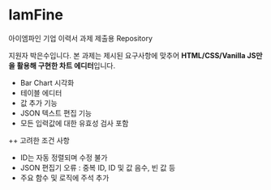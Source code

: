 # IamFine
아이엠파인 기업 이력서 과제 제출용 Repository

지원자 박은수입니다. 본 과제는 제시된 요구사항에 맞추어 **HTML/CSS/Vanilla JS만을 활용해 구현한 차트 에디터**입니다.

- Bar Chart 시각화
- 테이블 에디터
- 값 추가 기능
- JSON 텍스트 편집 기능
- 모든 입력값에 대한 유효성 검사 포함

++ 고려한 조건 사항
- ID는 자동 정렬되며 수정 불가
- JSON 편집기 오류 : 중복 ID, ID 및 값 음수, 빈 값 등
- 주요 함수 및 로직에 주석 추가